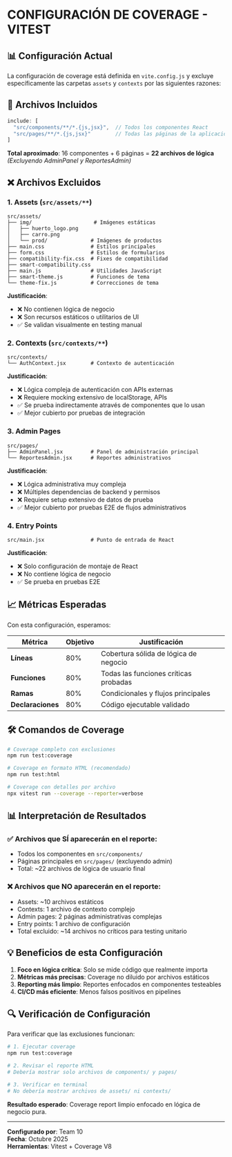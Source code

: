 # CONFIGURACIÓN DE COVERAGE - VITEST

## 📊 Configuración Actual

La configuración de coverage está definida en `vite.config.js` y excluye específicamente las carpetas `assets` y `contexts` por las siguientes razones:

## 🎯 Archivos Incluidos

```javascript
include: [
  "src/components/**/*.{js,jsx}",  // Todos los componentes React
  "src/pages/**/*.{js,jsx}"        // Todas las páginas de la aplicación
]
```

**Total aproximado**: 16 componentes + 6 páginas = **22 archivos de lógica**  
*(Excluyendo AdminPanel y ReportesAdmin)*

## ❌ Archivos Excluidos

### 1. Assets (`src/assets/**`)
```
src/assets/
├── img/                    # Imágenes estáticas
│   ├── huerto_logo.png
│   ├── carro.png
│   └── prod/              # Imágenes de productos
├── main.css               # Estilos principales
├── form.css               # Estilos de formularios
├── compatibility-fix.css  # Fixes de compatibilidad
├── smart-compatibility.css
├── main.js                # Utilidades JavaScript
├── smart-theme.js         # Funciones de tema
└── theme-fix.js           # Correcciones de tema
```

**Justificación**: 
- ❌ No contienen lógica de negocio
- ❌ Son recursos estáticos o utilitarios de UI
- ✅ Se validan visualmente en testing manual

### 2. Contexts (`src/contexts/**`)
```
src/contexts/
└── AuthContext.jsx        # Contexto de autenticación
```

**Justificación**:
- ❌ Lógica compleja de autenticación con APIs externas
- ❌ Requiere mocking extensivo de localStorage, APIs
- ✅ Se prueba indirectamente através de componentes que lo usan
- ✅ Mejor cubierto por pruebas de integración

### 3. Admin Pages
```
src/pages/
├── AdminPanel.jsx         # Panel de administración principal
└── ReportesAdmin.jsx      # Reportes administrativos
```

**Justificación**:
- ❌ Lógica administrativa muy compleja
- ❌ Múltiples dependencias de backend y permisos
- ❌ Requiere setup extensivo de datos de prueba
- ✅ Mejor cubierto por pruebas E2E de flujos administrativos

### 4. Entry Points
```
src/main.jsx               # Punto de entrada de React
```

**Justificación**:
- ❌ Solo configuración de montaje de React
- ❌ No contiene lógica de negocio
- ✅ Se prueba en pruebas E2E

## 📈 Métricas Esperadas

Con esta configuración, esperamos:

| Métrica | Objetivo | Justificación |
|---------|----------|---------------|
| **Líneas** | 80% | Cobertura sólida de lógica de negocio |
| **Funciones** | 80% | Todas las funciones críticas probadas |
| **Ramas** | 80% | Condicionales y flujos principales |
| **Declaraciones** | 80% | Código ejecutable validado |

## 🛠️ Comandos de Coverage

```bash
# Coverage completo con exclusiones
npm run test:coverage

# Coverage en formato HTML (recomendado)
npm run test:html

# Coverage con detalles por archivo
npx vitest run --coverage --reporter=verbose
```

## 📊 Interpretación de Resultados

### ✅ Archivos que SÍ aparecerán en el reporte:
- Todos los componentes en `src/components/`
- Páginas principales en `src/pages/` (excluyendo admin)
- Total: ~22 archivos de lógica de usuario final

### ❌ Archivos que NO aparecerán en el reporte:
- Assets: ~10 archivos estáticos
- Contexts: 1 archivo de contexto complejo
- Admin pages: 2 páginas administrativas complejas
- Entry points: 1 archivo de configuración
- Total excluido: ~14 archivos no críticos para testing unitario

## 💡 Beneficios de esta Configuración

1. **Foco en lógica crítica**: Solo se mide código que realmente importa
2. **Métricas más precisas**: Coverage no diluido por archivos estáticos
3. **Reporting más limpio**: Reportes enfocados en componentes testeables
4. **CI/CD más eficiente**: Menos falsos positivos en pipelines

## 🔍 Verificación de Configuración

Para verificar que las exclusiones funcionan:

```bash
# 1. Ejecutar coverage
npm run test:coverage

# 2. Revisar el reporte HTML
# Debería mostrar solo archivos de components/ y pages/

# 3. Verificar en terminal
# No debería mostrar archivos de assets/ ni contexts/
```

**Resultado esperado**: Coverage report limpio enfocado en lógica de negocio pura.

---

**Configurado por**: Team 10  
**Fecha**: Octubre 2025  
**Herramientas**: Vitest + Coverage V8